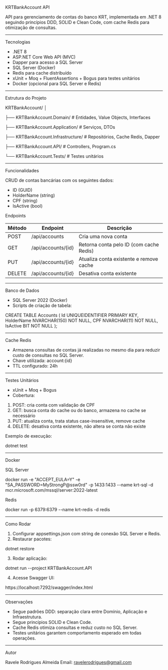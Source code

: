 KRTBankAccount API

API para gerenciamento de contas do banco KRT, implementada em .NET 8 seguindo princípios DDD, SOLID e Clean Code, com cache Redis para otimização de consultas.

-------------------------------------------------------------------------------

Tecnologias

- .NET 8
- ASP.NET Core Web API (MVC)
- Dapper para acesso a SQL Server
- SQL Server (Docker)
- Redis para cache distribuído
- xUnit + Moq + FluentAssertions + Bogus para testes unitários
- Docker (opcional para SQL Server e Redis)

-------------------------------------------------------------------------------

Estrutura do Projeto

KRTBankAccount/
│

├── KRTBankAccount.Domain/         # Entidades, Value Objects, Interfaces

├── KRTBankAccount.Application/    # Serviços, DTOs

├── KRTBankAccount.Infrastructure/ # Repositórios, Cache Redis, Dapper

├── KRTBankAccount.API/            # Controllers, Program.cs

└── KRTBankAccount.Tests/          # Testes unitários

-------------------------------------------------------------------------------

Funcionalidades

CRUD de contas bancárias com os seguintes dados:

- ID (GUID)
- HolderName (string)
- CPF (string)
- IsActive (bool)

Endpoints

Método  | Endpoint                 | Descrição
--------|--------------------------|------------------------------
POST    | /api/accounts            | Cria uma nova conta
GET     | /api/accounts/{id}       | Retorna conta pelo ID (com cache Redis)
PUT     | /api/accounts/{id}       | Atualiza conta existente e remove cache
DELETE  | /api/accounts/{id}       | Desativa conta existente

-------------------------------------------------------------------------------

Banco de Dados

- SQL Server 2022 (Docker)
- Scripts de criação de tabela:

CREATE TABLE Accounts (
    Id UNIQUEIDENTIFIER PRIMARY KEY,
    HolderName NVARCHAR(150) NOT NULL,
    CPF NVARCHAR(11) NOT NULL,
    IsActive BIT NOT NULL
);

-------------------------------------------------------------------------------

Cache Redis

- Armazena consultas de contas já realizadas no mesmo dia para reduzir custo de consultas no SQL Server.
- Chave utilizada: account:{id}
- TTL configurado: 24h

-------------------------------------------------------------------------------

Testes Unitários

- xUnit + Moq + Bogus
- Cobertura:

1. POST: cria conta com validação de CPF
2. GET: busca conta do cache ou do banco, armazena no cache se necessário
3. PUT: atualiza conta, trata status case-insensitive, remove cache
4. DELETE: desativa conta existente, não altera se conta não existe

Exemplo de execução:

dotnet test

-------------------------------------------------------------------------------

Docker

SQL Server

docker run -e "ACCEPT_EULA=Y" -e "SA_PASSWORD=MyStrongP@ssw0rd" -p 1433:1433 --name krt-sql -d mcr.microsoft.com/mssql/server:2022-latest

Redis

docker run -p 6379:6379 --name krt-redis -d redis

-------------------------------------------------------------------------------

Como Rodar

1. Configurar appsettings.json com string de conexão SQL Server e Redis.
2. Restaurar pacotes:

dotnet restore

3. Rodar aplicação:

dotnet run --project KRTBankAccount.API

4. Acesse Swagger UI:

https://localhost:7292/swagger/index.html

-------------------------------------------------------------------------------

Observações

- Segue padrões DDD: separação clara entre Domínio, Aplicação e Infraestrutura.
- Segue princípios SOLID e Clean Code.
- Cache Redis otimiza consultas e reduz custo no SQL Server.
- Testes unitários garantem comportamento esperado em todas operações.

-------------------------------------------------------------------------------

Autor

Ravele Rodrigues Almeida
Email: ravelerodrigues@gmail.com
